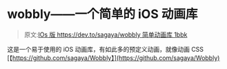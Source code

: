 # wobbly——一个简单的 iOS 动画库

> 原文:[IOs 版 https://dev.to/sagaya/wobbly 简单动画库 1bbk](https://dev.to/sagaya/wobbly---a-simple-animation-library-for-ios--1bbk)

这是一个易于使用的 iOS 动画库，有如此多的预定义动画，就像动画 CSS
[【https://github.com/sagaya/Wobbly】](https://github.com/sagaya/Wobbly)